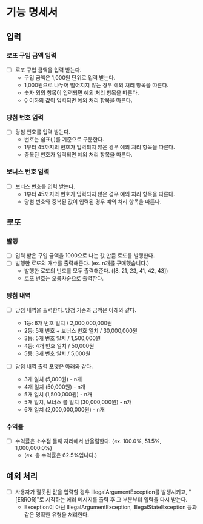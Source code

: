 
# 기능 명세서

## 입력

### 로또 구입 금액 입력



- [ ] 로또 구입 금액을 입력 받는다.
    - 구입 금액은 1,000원 단위로 입력 받는다.
    - 1,000원으로 나누어 떨어지지 않는 경우 예외 처리 항목을 따른다.
    - 숫자 외의 항목이 입력되면 예외 처리 항목을 따른다.
    - 0 이하의 값이 입력되면 예외 처리 항목을 따른다.



### 당첨 번호 입력

- [ ] 당첨 번호를 입력 받는다. 
    - 번호는 쉼표(,)를 기준으로 구분한다.
    - 1부터 45까지의 번호가 입력되지 않은 경우 예외 처리 항목을 따른다.
    - 중복된 번호가 입력되면 예외 처리 항목을 따른다.

### 보너스 번호 입력

- [ ] 보너스 번호를 입력 받는다.
    - 1부터 45까지의 번호가 입력되지 않은 경우 예외 처리 항목을 따른다.
    - 당첨 번호와 중복된 값이 입력된 경우 예외 처리 항목을 따른다.


## 로또

### 발행

- [ ] 입력 받은 구입 금액을 1000으로 나눈 값 만큼 로또를 발행한다.
- [ ] 발행한 로또의 개수를 출력해준다. (ex. n개를 구매했습니다.)
  - 발행한 로또의 번호를 모두 출력해준다. ([8, 21, 23, 41, 42, 43])
  - 로또 번호는 오름차순으로 출력한다.

### 당첨 내역

- [ ] 당첨 내역을 출력한다. 당첨 기준과 금액은 아래와 같다.
  - 1등: 6개 번호 일치 / 2,000,000,000원
  - 2등: 5개 번호 + 보너스 번호 일치 / 30,000,000원
  - 3등: 5개 번호 일치 / 1,500,000원
  - 4등: 4개 번호 일치 / 50,000원
  - 5등: 3개 번호 일치 / 5,000원
  
- [ ] 당첨 내역 출력 포맷은 아래와 같다.
    - 3개 일치 (5,000원) - n개
    - 4개 일치 (50,000원) - n개
    - 5개 일치 (1,500,000원) - n개
    - 5개 일치, 보너스 볼 일치 (30,000,000원) - n개
    - 6개 일치 (2,000,000,000원) - n개

### 수익률
- [ ] 수익률은 소수점 둘째 자리에서 반올림한다. (ex. 100.0%, 51.5%, 1,000,000.0%)
    - (ex. 총 수익률은 62.5%입니다.)

## 예외 처리

- [ ] 사용자가 잘못된 값을 입력할 경우 IllegalArgumentException를 발생시키고, "[ERROR]"로 시작하는 에러 메시지를 출력 후 그 부분부터 입력을 다시 받는다.
    - Exception이 아닌 IllegalArgumentException, IllegalStateException 등과 같은 명확한 유형을 처리한다.